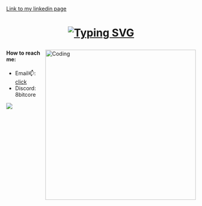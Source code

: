 
[Link to my linkedin page](https://www.linkedin.com/in/aliaksandr-makaranka)

<h1 align="center">
  
  [![Typing SVG](https://readme-typing-svg.herokuapp.com?font=Fira+Code&pause=1000&color=4700F7&background=6566D400&width=670&lines=Hi+there%2C+I'm+Java+developer+and+software+tester.+)](https://git.io/typing-svg)

</h1>

<img align="right" alt="Coding" width="400" src="https://expertnov.ru/800/600/http/c.tenor.com/X8854xxuQ_EAAAAd/destroy-code-mad.gif">


<h4>How to reach me:</h4>

- Email📫: [click](mailto:aliaksandrmakaranka@gmail.com)
- Discord: 8bitcore

<p align="left">
</p>

![](https://komarev.com/ghpvc/?username=AliaksandrMakaranka)
